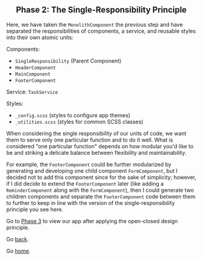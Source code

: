<h2 align="center">
  Phase 2: The Single-Responsibility Principle
</h2>

Here, we have taken the `MonolithComponent` the previous step and have separated the responsibilities of components, a service, and reusable styles into their own atomic units:

Components:
- `SingleResponsibility` (Parent Component)
- `HeaderComponent`
- `MainComponent`
- `FooterComponent`

Service: `TaskService`

Styles:
- `_config.scss` (styles to configure app themes)
- `_utilities.scss` (styles for common SCSS classes)

When considering the single responsibility of our units of code, we want them to serve only one particular function and to do it well.
What is considered "one particular function" depends on how modular you'd like to be and striking a delicate balance between flexibility and maintainability.

For example, the `FooterComponent` could be further modularized by generating and developing one child component `FormComponent`, but I decided not to add this component since for the sake of simplicity; however, if I did decide to extend the `FooterComponent` later (like adding a `ReminderComponent` along with the `FormComponent`), then I could generate two children components and separate the `FooterComponent` code between them to further to keep in line with the version of the single-responsibility principle you see here.

Go to [Phase 3](../03-open-closed) to view our app after applying the open-closed design principle.

Go [back](../01-the-monolith).

Go [home](https://github.com/pjnalls/ng-solid-design/).
